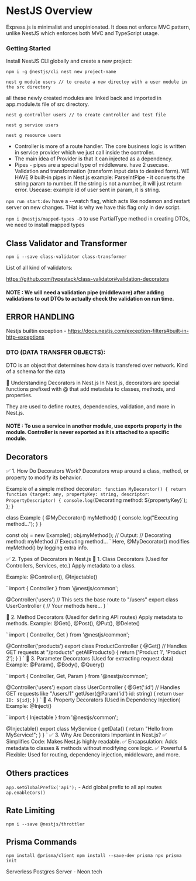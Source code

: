 # NestJS Overview

Express.js is minimalist and unopinionated. It does not enforce MVC pattern, unlike NestJS which enforces both MVC and TypeScript usage.

### Getting Started

Install NestJS CLI globally and create a new project:

`npm i -g @nestjs/cli
nest new project-name`

`nest g module users // to create a new directoy with a user module in the src directory`

all these newly created modules are linked back and imported in app.module.ts file of src directory.

`nest g controller users // to create controller and test file`

`nest g service users`

`nest g resource users`

- Controller is more of a route handler. The core business logic is written in service provider which we just call inside the controller.
- The main idea of Provider is that it can injected as a dependency.
- Pipes - pipes are a special type of middleware. have 2 usecase. Validation and transformation (transform input data to desired form). WE HAVE 9 built-in pipes in Nest.js
  example: ParseIntPipe - it converts the string param to number. If the string is not a number, it will just return error. Usecase: example id of user sent in param, it is string.

`npm run start:dev`
have a --watch flag, which acts like nodemon and restart server on new changes. THat is why we have this flag only in dev script.

`npm i @nestjs/mapped-types -D`
to use PartialType method in creating DTOs, we need to install mapped types

## Class Validator and Transformer

`npm i --save class-validator class-transformer`

List of all kind of validators:

https://github.com/typestack/class-validator#validation-decorators

#### NOTE : We will need a validation pipe (middleware) after adding validations to out DTOs to actually check the validation on run time.

## ERROR HANDLING

Nestjs builtin exception - https://docs.nestjs.com/exception-filters#built-in-http-exceptions

### DTO (DATA TRANSFER OBJECTS):

DTO is an object that determines how data is transfered over network. Kind of a schema for the data

🔹 Understanding Decorators in Nest.js
In Nest.js, decorators are special functions prefixed with @ that add metadata to classes, methods, and properties.

They are used to define routes, dependencies, validation, and more in Nest.js.

#### NOTE : To use a service in another module, use exports property in the module. Controller is never exported as it is attached to a specific module.

## Decorators

✅ 1. How Do Decorators Work?
Decorators wrap around a class, method, or property to modify its behavior.

Example of a simple method decorator:
`
function MyDecorator() {
return function (target: any, propertyKey: string, descriptor: PropertyDescriptor) {
console.log(`Decorating method: ${propertyKey}`);
};
}

class Example {
@MyDecorator()
myMethod() {
console.log("Executing method...");
}
}

const obj = new Example();
obj.myMethod();
// Output:
// Decorating method: myMethod
// Executing method...
`
Here, @MyDecorator() modifies myMethod() by logging extra info.

✅ 2. Types of Decorators in Nest.js
📌 1. Class Decorators (Used for Controllers, Services, etc.)
Apply metadata to a class.

Example: @Controller(), @Injectable()

`
import { Controller } from '@nestjs/common';

@Controller('users') // This sets the base route to "/users"
export class UserController {
// Your methods here...
}
`

📌 2. Method Decorators (Used for defining API routes)
Apply metadata to methods.
Example: @Get(), @Post(), @Put(), @Delete()

`
import { Controller, Get } from '@nestjs/common';

@Controller('products')
export class ProductController {
@Get() // Handles GET requests at "/products"
getAllProducts() {
return ['Product 1', 'Product 2'];
}
}
`
📌 3. Parameter Decorators (Used for extracting request data)
Example: @Param(), @Body(), @Query()

`
import { Controller, Get, Param } from '@nestjs/common';

@Controller('users')
export class UserController {
@Get(':id') // Handles GET requests like "/users/1"
getUser(@Param('id') id: string) {
return `User ID: ${id}`;
}
}
`
📌 4. Property Decorators (Used in Dependency Injection)
Example: @Inject()

`
import { Injectable } from '@nestjs/common';

@Injectable()
export class MyService {
getData() {
return "Hello from MyService!";
}
}
`
✅ 3. Why Are Decorators Important in Nest.js?
✅ Simplifies Code: Makes Nest.js highly readable.
✅ Encapsulation: Adds metadata to classes & methods without modifying core logic.
✅ Powerful & Flexible: Used for routing, dependency injection, middleware, and more.

## Others practices

`app.setGlobalPrefix('api');` - Add global prefix to all api routes
`ap.enableCors()`

## Rate Limiting

`npm i --save @nestjs/throttler`

## Prisma Commands

`npm install @prisma/client
npm install --save-dev prisma
npx prisma init
`

Serverless Postgres Server - Neon.tech
